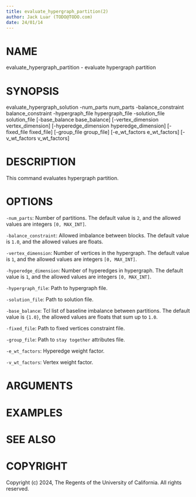 ```yaml
---
title: evaluate_hypergraph_partition(2)
author: Jack Luar (TODO@TODO.com)
date: 24/01/14
---
```


# NAME

evaluate_hypergraph_partition - evaluate hypergraph partition

# SYNOPSIS

evaluate_hypergraph_solution
  -num_parts num_parts
  -balance_constraint balance_constraint
  -hypergraph_file hypergraph_file
  -solution_file solution_file
  [-base_balance base_balance]
  [-vertex_dimension vertex_dimension]
  [-hyperedge_dimension hyperedge_dimension]
  [-fixed_file fixed_file]
  [-group_file group_file]
  [-e_wt_factors e_wt_factors]
  [-v_wt_factors v_wt_factors] 


# DESCRIPTION

This command evaluates hypergraph partition.

# OPTIONS

`-num_parts`:  Number of partitions. The default value is `2`, and the allowed values are integers `[0, MAX_INT]`.

`-balance_constraint`:  Allowed imbalance between blocks. The default value is `1.0`, and the allowed values are floats.

`-vertex_dimension`:  Number of vertices in the hypergraph. The default value is `1`, and the allowed values are integers `[0, MAX_INT]`.

`-hyperedge_dimension`:  Number of hyperedges in hypergraph. The default value is `1`, and the allowed values are integers `[0, MAX_INT]`.

`-hypergraph_file`:  Path to hypergraph file.

`-solution_file`:  Path to solution file.

`-base_balance`:  Tcl list of baseline imbalance between partitions. The default value is `{1.0}`, the allowed values are floats that sum up to `1.0`.

`-fixed_file`:  Path to fixed vertices constraint file.

`-group_file`:  Path to `stay together` attributes file.

`-e_wt_factors`:  Hyperedge weight factor.

`-v_wt_factors`:  Vertex weight factor.

# ARGUMENTS

# EXAMPLES

# SEE ALSO

# COPYRIGHT

Copyright (c) 2024, The Regents of the University of California. All rights reserved.
